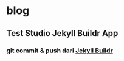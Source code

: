 # blog
Test Studio Jekyll Buildr App
---

### git commit & push dari [Jekyll Buildr](https://jekyll-buildr.vercel.app)